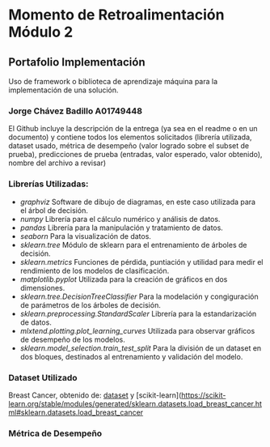 # Momento de Retroalimentación Módulo 2
## Portafolio Implementación
Uso de framework o biblioteca de aprendizaje máquina para la implementación de una solución.
### Jorge Chávez Badillo A01749448


El Github incluye la descripción de la entrega (ya sea en el readme o en un documento) y contiene todos los elementos solicitados (librería utilizada, dataset usado, métrica de desempeño (valor logrado sobre el subset de prueba), predicciones de prueba (entradas, valor esperado, valor obtenido), nombre del archivo a revisar)

### Librerías Utilizadas:

* *graphviz* Software de dibujo de diagramas, en este caso utilizada para el árbol de decisión. 
* *numpy* Librería para el cálculo numérico y análisis de datos.
* *pandas* Librería para la manipulación y tratamiento de datos. 
* *seaborn* Para la visualización de datos. 
* *sklearn.tree* Módulo de sklearn para el entrenamiento de árboles de decisión. 
* *sklearn.metrics* Funciones de pérdida, puntiación y utilidad para medir el rendimiento de los modelos de clasificación. 
* *matplotlib.pyplot* Utilizada para la creación de gráficos en dos dimensiones. 
* *sklearn.tree.DecisionTreeClassifier* Para la modelación y congiguración de parámetros de los árboles de decisión. 
* *sklearn.preprocessing.StandardScaler* Librería para la estandarización de datos. 
* *mlxtend.plotting.plot_learning_curves* Utilizada para observar gráficos de desempeño de los modelos. 
* *sklearn.model_selection.train_test_split* Para la división de un dataset en dos bloques, destinados al entrenamiento y validación del modelo. 

### Dataset Utilizado

Breast Cancer, obtenido de: [dataset](https://goo.gl/U2Uwz2) y [scikit-learn](https://scikit-learn.org/stable/modules/generated/sklearn.datasets.load_breast_cancer.html#sklearn.datasets.load_breast_cancer

### Métrica de Desempeño 


